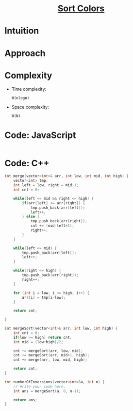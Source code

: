 <h1 align="center"><a href="https://leetcode.com/problems/sort-colors/" target="_blank">Sort Colors</a></h1>

# Intuition

<!-- Describe your first thoughts on how to solve this problem. -->

# Approach

<!-- Describe your approach to solving the problem. -->

# Complexity

- Time complexity:
  <!-- Add your time complexity here, e.g. $$O(n)$$ -->

  `O(nlogn)`

- Space complexity:
  <!-- Add your space complexity here, e.g. $$O(n)$$ -->
  `O(N)`

# Code: JavaScript

```javascript

```

# Code: C++

```c++
int merge(vector<int>& arr, int low, int mid, int high) {
    vector<int> tmp;
    int left = low, right = mid+1;
    int cnt = 0;

    while(left <= mid && right <= high) {
        if(arr[left] <= arr[right]) {
            tmp.push_back(arr[left]);
            left++;
        } else {
            tmp.push_back(arr[right]);
            cnt += (mid-left+1);
            right++;
        }
    }

    while(left <= mid) {
        tmp.push_back(arr[left]);
        left++;
    }

    while(right <= high) {
        tmp.push_back(arr[right]);
        right++;
    }

    for (int i = low; i <= high; i++) {
        arr[i] = tmp[i-low];
    }

    return cnt;

}

int mergeSort(vector<int>& arr, int low, int high) {
    int cnt = 0;
    if(low >= high) return cnt;
    int mid = (low+high)/2;

    cnt += mergeSort(arr, low, mid);
    cnt += mergeSort(arr, mid+1, high);
    cnt += merge(arr, low, mid, high);

    return cnt;
}

int numberOfInversions(vector<int>&a, int n) {
    // Write your code here.
    int ans = mergeSort(a, 0, n-1);

    return ans;
}
```
